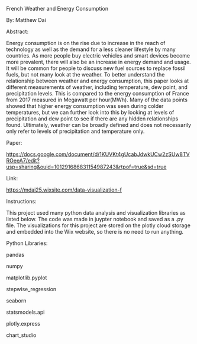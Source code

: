 French Weather and Energy Consumption

By: Matthew Dai

Abstract:

Energy consumption is on the rise due to increase in the reach of technology as well as the demand for a less cleaner lifestyle by many countries. As more people buy electric vehicles and smart devices become more prevalent, there will also be  an increase in energy demand and usage. It will be common for people to discuss new fuel sources to replace fossil fuels, but not many look at the weather. To better understand the relationship between weather and energy consumption, this paper looks at different measurements of weather, including temperature, dew point, and precipitation levels. This is compared to the energy consumption of France from 2017 measured in Megawatt per hour(MWh). Many of the data points showed that higher energy consumption was seen during colder temperatures, but we can further look into this by looking at levels of precipitation and dew point to see if there are any hidden relationships found. Ultimately, weather can be broadly defined and does not necessarily only refer to levels of precipitation and temperature only.

Paper: 

https://docs.google.com/document/d/1KUVKt4gUcabJdwkUCw2zSUw8TVROeeA7/edit?usp=sharing&ouid=101291686831154987243&rtpof=true&sd=true

Link: 

https://mdai25.wixsite.com/data-visualization-f

Instructions:

This project used many python data analysis and visualization libraries as listed below. The code was made in juypter notebook and saved as a .py file. The visualizations for this project are stored on the plotly cloud storage and embedded into the Wix website, so there is no need to run anything.

Python Libraries:

pandas

numpy

matplotlib.pyplot

stepwise_regression

seaborn

statsmodels.api

plotly.express

chart_studio

